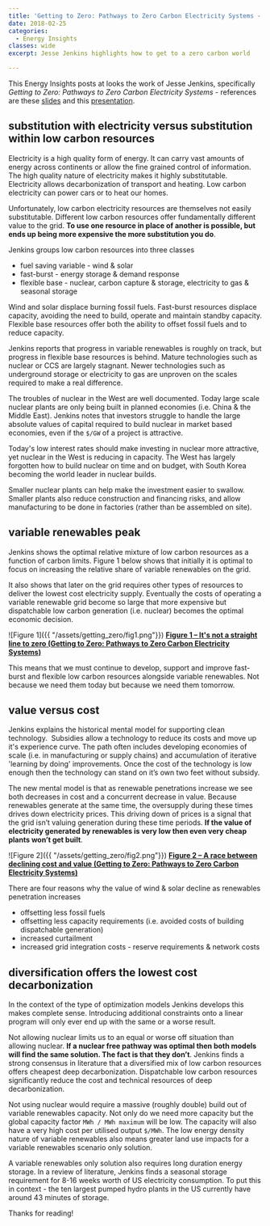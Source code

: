 ```yaml
---
title: 'Getting to Zero: Pathways to Zero Carbon Electricity Systems - Jesse Jenkins'
date: 2018-02-25
categories:
  - Energy Insights
classes: wide
excerpt: Jesse Jenkins highlights how to get to a zero carbon world

---
```


This Energy Insights posts at looks the work of Jesse Jenkins, specifically *Getting to Zero: Pathways to Zero Carbon Electricity Systems* - references are these [slides](https://kleinmanenergy.upenn.edu/sites/default/files/Getting_to_Zero.pdf) and this [presentation](https://kleinmanenergy.upenn.edu/events/getting-zero-pathways-zero-carbon-electricity-systems).

## substitution with electricity versus substitution within low carbon resources

Electricity is a high quality form of energy.  It can carry vast amounts of energy across continents or allow the fine grained control of information.  The high quality nature of electricity makes it highly substitutable. Electricity allows decarbonization of transport and heating.  Low carbon electricity can power cars or to heat our homes.

Unfortunately, low carbon electricity resources are themselves not easily substitutable.  Different low carbon resources offer fundamentally different value to the grid.  **To use one resource in place of another is possible, but ends up being more expensive the more substitution you do**.  

Jenkins groups low carbon resources into three classes
- fuel saving variable - wind & solar
- fast-burst - energy storage & demand response
- flexible base - nuclear, carbon capture & storage, electricity to gas & seasonal storage

Wind and solar displace burning fossil fuels.  Fast-burst resources displace capacity, avoiding the need to build, operate and maintain standby capacity.  Flexible base resources offer both the ability to offset fossil fuels and to reduce capacity.

Jenkins reports that progress in variable renewables is roughly on track, but progress in flexible base resources is behind.  Mature technologies such as nuclear or CCS are largely stagnant.  Newer technologies such as underground storage or electricity to gas are unproven on the scales required to make a real difference.  

The troubles of nuclear in the West are well documented.  Today large scale nuclear plants are only being built in planned economies (i.e. China & the Middle East).  Jenkins notes that investors struggle to handle the large absolute values of capital required to build nuclear in market based economies, even if the `$/GW` of a project is attractive.

Today's low interest rates should make investing in nuclear more attractive, yet nuclear in the West is reducing in capacity.  The West has largely forgotten how to build nuclear on time and on budget, with South Korea becoming the world leader in nuclear builds.

Smaller nuclear plants can help make the investment easier to swallow.  Smaller plants also reduce construction and financing risks, and allow manufacturing to be done in factories (rather than be assembled on site).

##  variable renewables peak

Jenkins shows the optimal relative mixture of low carbon resources as a function of carbon limits.  Figure 1 below shows that initially it is optimal to focus on increasing the relative share of variable renewables on the grid.  

It also shows that later on the grid requires other types of resources to deliver the lowest cost electricity supply.  Eventually the costs of operating a variable renewable grid become so large that more expensive but dispatchable low carbon generation (i.e. nuclear) becomes the optimal economic decision.

![Figure 1]({{ "/assets/getting_zero/fig1.png"}})
**[Figure 1 – It's not a straight line to zero (Getting to Zero: Pathways to Zero Carbon Electricity Systems) ](https://kleinmanenergy.upenn.edu/sites/default/files/Getting_to_Zero.pdf)**

This means that we must continue to develop, support and improve fast-burst and flexible low carbon resources alongside variable renewables.  Not because we need them today but because we need them tomorrow.

## value versus cost

Jenkins explains the historical mental model for supporting clean technology.  Subsidies allow a technology to reduce its costs and move up it's experience curve. The path often includes developing economies of scale (i.e. in manufacturing or supply chains) and accumulation of iterative 'learning by doing' improvements. Once the cost of the technology is low enough then the technology can stand on it’s own two feet without subsidy.

The new mental model is that as renewable penetrations increase we see both decreases in cost and a concurrent decrease in value.  Because renewables generate at the same time, the oversupply during these times drives down electricity prices.  This driving down of prices is a signal that the grid isn’t valuing generation during these time periods.  **If the value of electricity generated by renewables is very low then even very cheap plants won’t get built**.  

![Figure 2]({{ "/assets/getting_zero/fig2.png"}})
**[Figure 2 – A race between declining cost and value (Getting to Zero: Pathways to Zero Carbon Electricity Systems) ](https://kleinmanenergy.upenn.edu/sites/default/files/Getting_to_Zero.pdf)**

There are four reasons why the value of wind & solar decline as renewables penetration increases
- offsetting less fossil fuels
- offsetting less capacity requirements (i.e. avoided costs of building dispatchable generation)
- increased curtailment
- increased grid integration costs - reserve requirements & network costs

## diversification offers the lowest cost decarbonization

In the context of the type of optimization models Jenkins develops this makes complete sense.  Introducing additional constraints onto a linear program will only ever end up with the same or a worse result.

Not allowing nuclear limits us to an equal or worse off situation than allowing nuclear.  **If a nuclear free pathway was optimal then both models will find the same solution. The fact is that they don’t**.  Jenkins finds a strong consensus in literature that a diversified mix of low carbon resources offers cheapest deep decarbonization.  Dispatchable low carbon resources significantly reduce the cost and technical resources of deep decarbonization.  

Not using nuclear would require a massive (roughly double) build out of variable renewables capacity.  Not only do we need more capacity but the global capacity factor `MWh / MWh maximum` will be low.  The capacity will also have a very high cost per utilised output `$/MWh`. The low energy density nature of variable renewables also means greater land use impacts for a variable renewables scenario only solution.

A variable renewables only solution also requires long duration energy storage.  In a review of literature, Jenkins finds a seasonal storage requirement for 8-16 weeks worth of US electricity consumption.  To put this in context - the ten largest pumped hydro plants in the US currently have around 43 minutes of storage.  

Thanks for reading!
